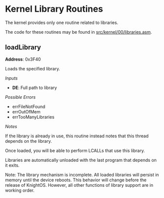 # Kernel Library Routines

The kernel provides only one routine related to libraries.

The code for these routines may be found in 
[src/kernel/00/libraries.asm](https://github.com/SirCmpwn/KnightOS/blob/master/src/kernel/00/libraries.asm).

## loadLibrary

**Address**: 0x3F40

Loads the specified library.

*Inputs*

* **DE**: Full path to library

*Possible Errors*

* errFileNotFound
* errOutOfMem
* errTooManyLibraries

*Notes*

If the library is already in use, this routine instead notes that this thread
depends on the library.

Once loaded, you will be able to perform LCALLs that use this library.

Libraries are automatically unloaded with the last program that depends on it
exits.

Note: The library mechanism is incomplete. All loaded libraries will persist
in memory until the device reboots. This behavior will change before the release
of KnightOS. However, all other functions of library support are in working
order.